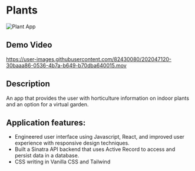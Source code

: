 # Plants
![Plant App](https://user-images.githubusercontent.com/82430080/202047943-dc2659d3-13e1-4216-93f3-e2475adb877f.png)


## Demo Video


https://user-images.githubusercontent.com/82430080/202047120-30baaa86-0536-4b7a-b649-b70dba640015.mov

## Description

An app that provides the user with horticulture information on indoor plants and an option for a virtual garden.

## Application features:
<ul> 
  <li>Engineered user interface using Javascript, React, and improved user experience with responsive design techniques.</li>
  <li>Built a Sinatra API backend that uses Active Record to access and persist data in a database.</li>
  <li>CSS writing in Vanilla CSS and Tailwind</li>
</ul>
